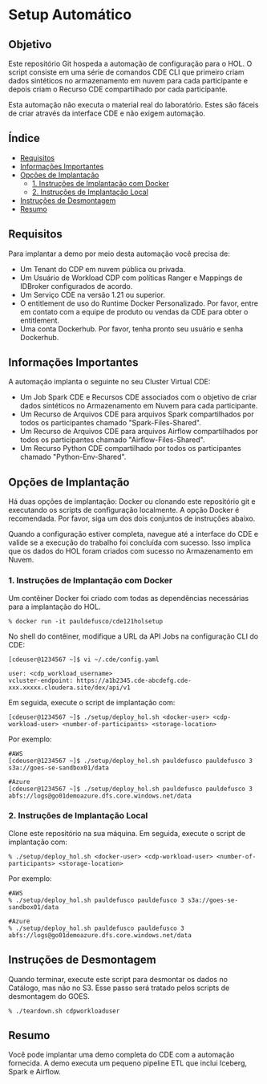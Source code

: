 # Setup Automático

## Objetivo

Este repositório Git hospeda a automação de configuração para o HOL. O script consiste em uma série de comandos CDE CLI que primeiro criam dados sintéticos no armazenamento em nuvem para cada participante e depois criam o Recurso CDE compartilhado por cada participante.

Esta automação não executa o material real do laboratório. Estes são fáceis de criar através da interface CDE e não exigem automação.

## Índice

* [Requisitos](https://github.com/pdefusco/CDE_121_HOL/blob/main/step_by_step_guides/portuguese/part_00_setup.md#requisitos)
* [Informações Importantes](https://github.com/pdefusco/CDE_121_HOL/blob/main/step_by_step_guides/portuguese/part_00_setup.md#informações-importantes)
* [Opções de Implantação](https://github.com/pdefusco/CDE_121_HOL/blob/main/step_by_step_guides/portuguese/part_00_setup.md#opções-de-implantação)
  * [1. Instruções de Implantação com Docker](https://github.com/pdefusco/CDE_121_HOL/blob/main/step_by_step_guides/portuguese/part_00_setup.md#1-instruções-de-implantação-com-docker)
  * [2. Instruções de Implantação Local](https://github.com/pdefusco/CDE_121_HOL/blob/main/step_by_step_guides/portuguese/part_00_setup.md#2-instruções-de-implantação-local)
* [Instruções de Desmontagem](https://github.com/pdefusco/CDE_121_HOL/blob/main/step_by_step_guides/portuguese/part_00_setup.md#instruções-de-desmontagem)
* [Resumo](https://github.com/pdefusco/CDE_121_HOL/blob/main/step_by_step_guides/portuguese/part_00_setup.md#resumo)

## Requisitos

Para implantar a demo por meio desta automação você precisa de:

* Um Tenant do CDP em nuvem pública ou privada.
* Um Usuário de Workload CDP com políticas Ranger e Mappings de IDBroker configurados de acordo.
* Um Serviço CDE na versão 1.21 ou superior.
* O entitlement de uso do Runtime Docker Personalizado. Por favor, entre em contato com a equipe de produto ou vendas da CDE para obter o entitlement.
* Uma conta Dockerhub. Por favor, tenha pronto seu usuário e senha Dockerhub.

## Informações Importantes

A automação implanta o seguinte no seu Cluster Virtual CDE:

* Um Job Spark CDE e Recursos CDE associados com o objetivo de criar dados sintéticos no Armazenamento em Nuvem para cada participante.
* Um Recurso de Arquivos CDE para arquivos Spark compartilhados por todos os participantes chamado "Spark-Files-Shared".
* Um Recurso de Arquivos CDE para arquivos Airflow compartilhados por todos os participantes chamado "Airflow-Files-Shared".
* Um Recurso Python CDE compartilhado por todos os participantes chamado "Python-Env-Shared".

## Opções de Implantação

Há duas opções de implantação: Docker ou clonando este repositório git e executando os scripts de configuração localmente. A opção Docker é recomendada. Por favor, siga um dos dois conjuntos de instruções abaixo.

Quando a configuração estiver completa, navegue até a interface do CDE e valide se a execução do trabalho foi concluída com sucesso. Isso implica que os dados do HOL foram criados com sucesso no Armazenamento em Nuvem.

### 1. Instruções de Implantação com Docker

Um contêiner Docker foi criado com todas as dependências necessárias para a implantação do HOL.

```
% docker run -it pauldefusco/cde121holsetup
```

No shell do contêiner, modifique a URL da API Jobs na configuração CLI do CDE:

```
[cdeuser@1234567 ~]$ vi ~/.cde/config.yaml

user: <cdp_workload_username>
vcluster-endpoint: https://a1b2345.cde-abcdefg.cde-xxx.xxxxx.cloudera.site/dex/api/v1
```

Em seguida, execute o script de implantação com:

```
[cdeuser@1234567 ~]$ ./setup/deploy_hol.sh <docker-user> <cdp-workload-user> <number-of-participants> <storage-location>
```

Por exemplo:

```
#AWS
[cdeuser@1234567 ~]$ ./setup/deploy_hol.sh pauldefusco pauldefusco 3 s3a://goes-se-sandbox01/data
```

```
#Azure
[cdeuser@1234567 ~]$ ./setup/deploy_hol.sh pauldefusco pauldefusco 3 abfs://logs@go01demoazure.dfs.core.windows.net/data
```

### 2. Instruções de Implantação Local

Clone este repositório na sua máquina. Em seguida, execute o script de implantação com:

```
% ./setup/deploy_hol.sh <docker-user> <cdp-workload-user> <number-of-participants> <storage-location>
```

Por exemplo:

```
#AWS
% ./setup/deploy_hol.sh pauldefusco pauldefusco 3 s3a://goes-se-sandbox01/data
```

```
#Azure
% ./setup/deploy_hol.sh pauldefusco pauldefusco 3 abfs://logs@go01demoazure.dfs.core.windows.net/data
```

## Instruções de Desmontagem

Quando terminar, execute este script para desmontar os dados no Catálogo, mas não no S3. Esse passo será tratado pelos scripts de desmontagem do GOES.

```
% ./teardown.sh cdpworkloaduser
```

## Resumo

Você pode implantar uma demo completa do CDE com a automação fornecida. A demo executa um pequeno pipeline ETL que inclui Iceberg, Spark e Airflow.
